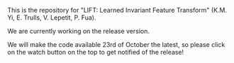 This is the repository for "LIFT: Learned Invariant Feature Transform" (K.M. Yi, E. Trulls, V. Lepetit, P. Fua).

We are currently working on the release version.

We will make the code available 23rd of October the latest, so please click on the watch button on the top to get notified of the release!
